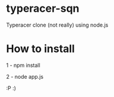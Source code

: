 # typeracer-sqn
Typeracer clone (not really) using node.js

# How to install
1 - npm install


2 - node app.js

 :P :)

